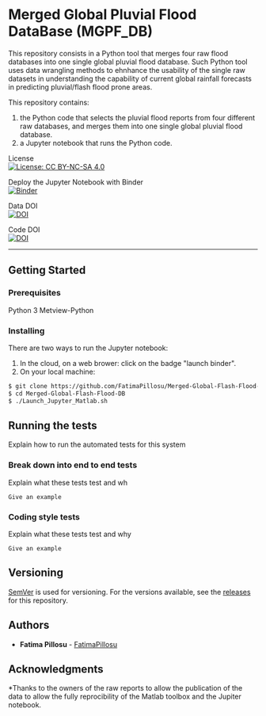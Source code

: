 # Merged Global Pluvial Flood DataBase (MGPF_DB)  

This repository consists in a Python tool that merges four raw flood databases into one single global pluvial flood database. Such Python tool uses data wrangling methods to ehnhance the usability of the single raw datasets in understanding the capability of current global rainfall forecasts in predicting pluvial/flash flood prone areas. 
  
This repository contains:
1. the Python code that selects the pluvial flood reports from four different raw databases, and merges them into one single global pluvial flood database.
2. a Jupyter notebook that runs the Python code.  

License  
[![License: CC BY-NC-SA 4.0](https://licensebuttons.net/l/by-nc-sa/4.0/80x15.png)](https://creativecommons.org/licenses/by-nc-sa/4.0/)

Deploy the Jupyter Notebook with Binder     
[![Binder](https://mybinder.org/badge_logo.svg)](https://mybinder.org/v2/gh/FatimaPillosu/Test_JupyterNB_Bynder.git/master)     

Data DOI  
[![DOI](https://zenodo.org/badge/DOI/10.5281/zenodo.3479846.svg)](https://doi.org/10.5281/zenodo.3479846)

Code DOI  
[![DOI](https://zenodo.org/badge/DOI/10.5281/zenodo.3479846.svg)](https://doi.org/10.5281/zenodo.3479846)


------------------------------------------

## Getting Started

### Prerequisites

Python 3
Metview-Python

### Installing

There are two ways to run the Jupyter notebook:
1. In the cloud, on a web brower: click on the badge "launch binder".
2. On your local machine: 

```sh
$ git clone https://github.com/FatimaPillosu/Merged-Global-Flash-Flood-DB.git
$ cd Merged-Global-Flash-Flood-DB
$ ./Launch_Jupyter_Matlab.sh
```

## Running the tests

Explain how to run the automated tests for this system

### Break down into end to end tests

Explain what these tests test and wh
```
Give an example
```

### Coding style tests

Explain what these tests test and why

```
Give an example
```

## Versioning

[SemVer](http://semver.org/) is used for versioning. For the versions available, see the [releases](https://github.com/FatimaPillosu/Merged-Global-Flash-Flood-DB/releases) for this repository. 

## Authors

* **Fatima Pillosu** - [FatimaPillosu](https://github.com/FatimaPillosu)


## Acknowledgments

*Thanks to the owners of the raw reports to allow the publication of the data to allow the fully reprocibility of the Matlab toolbox and the Jupiter notebook.


